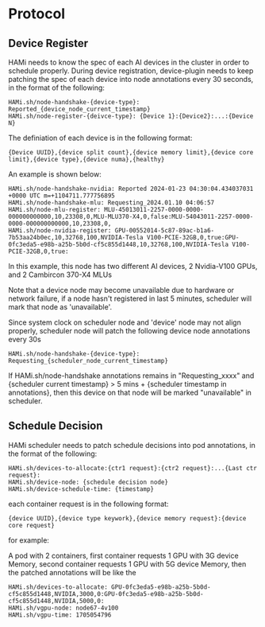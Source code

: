 # Protocol

## Device Register

HAMi needs to know the spec of each AI devices in the cluster in order to schedule properly. During device registration, device-plugin needs to keep patching the spec of each device into node annotations every 30 seconds, in the format of the following:

```
HAMi.sh/node-handshake-{device-type}: Reported_{device_node_current_timestamp}
HAMi.sh/node-register-{deivce-type}: {Device 1}:{Device2}:...:{Device N}
```

The definiation of each device is in the following format:
```
{Device UUID},{device split count},{device memory limit},{device core limit},{device type},{device numa},{healthy}
```

An example is shown below:
```
HAMi.sh/node-handshake-nvidia: Reported 2024-01-23 04:30:04.434037031 +0000 UTC m=+1104711.777756895
HAMi.sh/node-handshake-mlu: Requesting_2024.01.10 04:06:57
HAMi.sh/node-mlu-register: MLU-45013011-2257-0000-0000-000000000000,10,23308,0,MLU-MLU370-X4,0,false:MLU-54043011-2257-0000-0000-000000000000,10,23308,0,
HAMi.sh/node-nvidia-register: GPU-00552014-5c87-89ac-b1a6-7b53aa24b0ec,10,32768,100,NVIDIA-Tesla V100-PCIE-32GB,0,true:GPU-0fc3eda5-e98b-a25b-5b0d-cf5c855d1448,10,32768,100,NVIDIA-Tesla V100-PCIE-32GB,0,true:

```
In this example, this node has two different AI devices, 2 Nvidia-V100 GPUs, and 2 Cambircon 370-X4 MLUs

Note that a device node may become unavailable due to hardware or network failure, if a node hasn't registered in last 5 minutes, scheduler will mark that node as 'unavailable'.

Since system clock on scheduler node and 'device' node may not align properly, scheduler node will patch the following device node annotations every 30s

```
HAMi.sh/node-handshake-{device-type}: Requesting_{scheduler_node_current_timestamp}
```

If HAMi.sh/node-handshake annotations remains in "Requesting_xxxx" and {scheduler current timestamp} > 5 mins + {scheduler timestamp in annotations}, then this device on that node will be marked "unavailable" in scheduler.
 

## Schedule Decision

HAMi scheduler needs to patch schedule decisions into pod annotations, in the format of the following:

```
HAMi.sh/devices-to-allocate:{ctr1 request}:{ctr2 request}:...{Last ctr request}:
HAMi.sh/device-node: {schedule decision node}
HAMi.sh/device-schedule-time: {timestamp}
```

each container request is in the following format:

```
{device UUID},{device type keywork},{device memory request}:{device core request}
```

for example:

A pod with 2 containers, first container requests 1 GPU with 3G device Memory, second container requests 1 GPU with 5G device Memory, then the patched annotations will be like the

```
HAMi.sh/devices-to-allocate: GPU-0fc3eda5-e98b-a25b-5b0d-cf5c855d1448,NVIDIA,3000,0:GPU-0fc3eda5-e98b-a25b-5b0d-cf5c855d1448,NVIDIA,5000,0: 
HAMi.sh/vgpu-node: node67-4v100
HAMi.sh/vgpu-time: 1705054796
```

